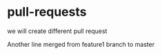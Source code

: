 # pull-requests
we will create different pull request

Another line merged from feature1 branch to master
